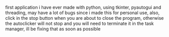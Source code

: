 first application i have ever made with python, using tkinter, pyautogui and threading, may have a lot of bugs since i made this for personal use, also, click in the stop button when you are about to close the program, otherwise the autoclicker will not stop and you will need to terminate it in the task manager, ill be fixing that as soon as possible 
